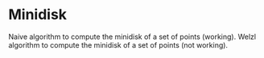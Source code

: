 # Minidisk

Naive algorithm to compute the minidisk of a set of points (working). 
Welzl algorithm to compute the minidisk of a set of points (not working).
